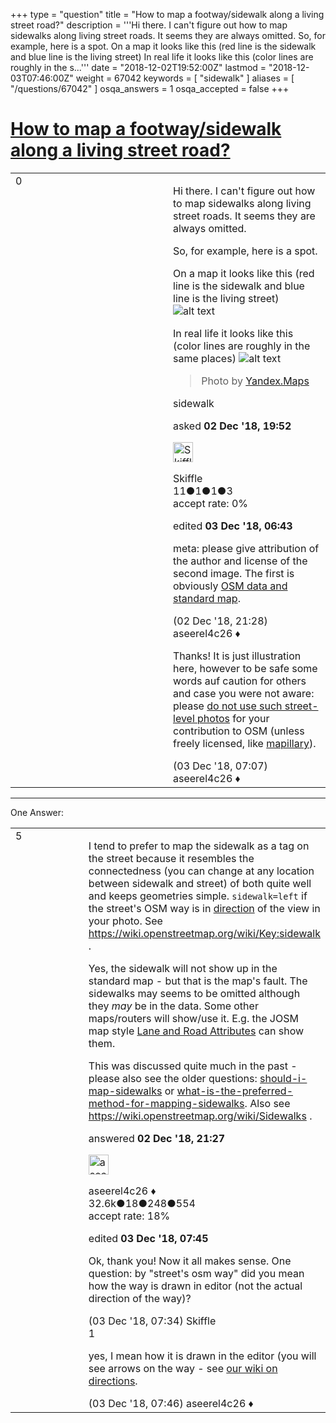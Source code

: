 +++
type = "question"
title = "How to map a footway/sidewalk along a living street road?"
description = '''Hi there. I can&#x27;t figure out how to map sidewalks along living street roads. It seems they are always omitted. So, for example, here is a spot. On a map it looks like this (red line is the sidewalk and blue line is the living street)  In real life it looks like this (color lines are roughly in the s...'''
date = "2018-12-02T19:52:00Z"
lastmod = "2018-12-03T07:46:00Z"
weight = 67042
keywords = [ "sidewalk" ]
aliases = [ "/questions/67042" ]
osqa_answers = 1
osqa_accepted = false
+++

<div class="headNormal">

# [How to map a footway/sidewalk along a living street road?](/questions/67042/how-to-map-a-footwaysidewalk-along-a-living-street-road)

</div>

<div id="main-body">

<div id="askform">

<table id="question-table" style="width:100%;">
<colgroup>
<col style="width: 50%" />
<col style="width: 50%" />
</colgroup>
<tbody>
<tr>
<td style="width: 30px; vertical-align: top"><div class="vote-buttons">
<span id="post-67042-upvote" class="ajax-command post-vote up" rel="nofollow" title="I like this post (click again to cancel)"> </span>
<div id="post-67042-score" class="post-score" title="current number of votes">
0
</div>
<span id="post-67042-downvote" class="ajax-command post-vote down" rel="nofollow" title="I dont like this post (click again to cancel)"> </span> <span id="favorite-mark" class="ajax-command favorite-mark" rel="nofollow" title="mark/unmark this question as favorite (click again to cancel)"> </span>
<div id="favorite-count" class="favorite-count">
&#10;</div>
</div></td>
<td><div id="item-right">
<div class="question-body">
<p>Hi there. I can't figure out how to map sidewalks along living street roads. It seems they are always omitted.</p>
<p>So, for example, here is a spot.</p>
<p>On a map it looks like this (red line is the sidewalk and blue line is the living street) <img src="/upfiles/path2.jpg" alt="alt text" /></p>
<p>In real life it looks like this (color lines are roughly in the same places) <img src="/upfiles/path1.jpg" alt="alt text" /></p>
<blockquote>
<p>Photo by <a href="https://yandex.ru/legal/maps_termsofuse/?lang=en">Yandex.Maps</a></p>
</blockquote>
</div>
<div id="question-tags" class="tags-container tags">
<span class="post-tag tag-link-sidewalk" rel="tag" title="see questions tagged &#39;sidewalk&#39;">sidewalk</span>
</div>
<div id="question-controls" class="post-controls">
&#10;</div>
<div class="post-update-info-container">
<div class="post-update-info post-update-info-user">
<p>asked <strong>02 Dec '18, 19:52</strong></p>
<img src="https://secure.gravatar.com/avatar/c3139aaa61ea3482d6127da3c3294229?s=32&amp;d=identicon&amp;r=g" class="gravatar" width="32" height="32" alt="Skiffle&#39;s gravatar image" />
<p><span>Skiffle</span><br />
<span class="score" title="11 reputation points">11</span><span title="1 badges"><span class="badge1">●</span><span class="badgecount">1</span></span><span title="1 badges"><span class="silver">●</span><span class="badgecount">1</span></span><span title="3 badges"><span class="bronze">●</span><span class="badgecount">3</span></span><br />
<span class="accept_rate" title="Rate of the user&#39;s accepted answers">accept rate:</span> <span title="Skiffle has no accepted answers">0%</span></p>
</img>
</div>
<div class="post-update-info post-update-info-edited">
<p><span> edited <strong>03 Dec '18, 06:43</strong> </span></p>
</div>
</div>
<div id="comments-container-67042" class="comments-container">
<span id="67045"></span>
<div id="comment-67045" class="comment">
<div id="post-67045-score" class="comment-score">
&#10;</div>
<div class="comment-text">
<p>meta: please give attribution of the author and license of the second image. The first is obviously <a href="https://www.openstreetmap.org/copyright">OSM data and standard map</a>.</p>
</div>
<div id="comment-67045-info" class="comment-info">
<span class="comment-age">(02 Dec '18, 21:28)</span> <span class="comment-user userinfo">aseerel4c26 ♦</span>
</div>
</div>
<span id="67047"></span>
<div id="comment-67047" class="comment">
<div id="post-67047-score" class="comment-score">
&#10;</div>
<div class="comment-text">
<p>Thanks! It is just illustration here, however to be safe some words auf caution for others and case you were not aware: please <a href="/questions/710/can-i-use-google-streetview-to-help-create-maps">do not use such street-level photos</a> for your contribution to OSM (unless freely licensed, like <a href="https://wiki.openstreetmap.org/wiki/Mapillary">mapillary</a>).</p>
</div>
<div id="comment-67047-info" class="comment-info">
<span class="comment-age">(03 Dec '18, 07:07)</span> <span class="comment-user userinfo">aseerel4c26 ♦</span>
</div>
</div>
</div>
<div id="comment-tools-67042" class="comment-tools">
&#10;</div>
<div class="clear">
&#10;</div>
<div id="comment-67042-form-container" class="comment-form-container">
&#10;</div>
<div class="clear">
&#10;</div>
</div></td>
</tr>
</tbody>
</table>

------------------------------------------------------------------------

<div class="tabBar">

<span id="sort-top"></span>

<div class="headQuestions">

One Answer:

</div>

</div>

<span id="67044"></span>

<div id="answer-container-67044" class="answer">

<table style="width:100%;">
<colgroup>
<col style="width: 50%" />
<col style="width: 50%" />
</colgroup>
<tbody>
<tr>
<td style="width: 30px; vertical-align: top"><div class="vote-buttons">
<span id="post-67044-upvote" class="ajax-command post-vote up" rel="nofollow" title="I like this post (click again to cancel)"> </span>
<div id="post-67044-score" class="post-score" title="current number of votes">
5
</div>
<span id="post-67044-downvote" class="ajax-command post-vote down" rel="nofollow" title="I dont like this post (click again to cancel)"> </span>
</div></td>
<td><div class="item-right">
<div class="answer-body">
<p>I tend to prefer to map the sidewalk as a tag on the street because it resembles the connectedness (you can change at any location between sidewalk and street) of both quite well and keeps geometries simple. <code>sidewalk=left</code> if the street's OSM way is in <a href="https://wiki.openstreetmap.org/wiki/Forward_%26_backward,_left_%26_right">direction</a> of the view in your photo. See <a href="https://wiki.openstreetmap.org/wiki/Key:sidewalk">https://wiki.openstreetmap.org/wiki/Key:sidewalk</a> .</p>
<p>Yes, the sidewalk will not show up in the standard map - but that is the map's fault. The sidewalks may seems to be omitted although they <em>may</em> be in the data. Some other maps/routers will show/use it. E.g. the JOSM map style <a href="https://josm.openstreetmap.de/wiki/Styles/Lane_and_Road_Attributes">Lane and Road Attributes</a> can show them.</p>
<p>This was discussed quite much in the past - please also see the older questions: <a href="/questions/1236/">should-i-map-sidewalks</a> or <a href="/questions/29726/">what-is-the-preferred-method-for-mapping-sidewalks</a>. Also see <a href="https://wiki.openstreetmap.org/wiki/Sidewalks">https://wiki.openstreetmap.org/wiki/Sidewalks</a> .</p>
</div>
<div class="answer-controls post-controls">
&#10;</div>
<div class="post-update-info-container">
<div class="post-update-info post-update-info-user">
<p>answered <strong>02 Dec '18, 21:27</strong></p>
<img src="https://secure.gravatar.com/avatar/66f0dc05b44574e3894be07b0b37cf37?s=32&amp;d=identicon&amp;r=g" class="gravatar" width="32" height="32" alt="aseerel4c26&#39;s gravatar image" />
<p><span>aseerel4c26 ♦</span><br />
<span class="score" title="32615 reputation points"><span>32.6k</span></span><span title="18 badges"><span class="badge1">●</span><span class="badgecount">18</span></span><span title="248 badges"><span class="silver">●</span><span class="badgecount">248</span></span><span title="554 badges"><span class="bronze">●</span><span class="badgecount">554</span></span><br />
<span class="accept_rate" title="Rate of the user&#39;s accepted answers">accept rate:</span> <span title="aseerel4c26 has 169 accepted answers">18%</span></p>
</img>
</div>
<div class="post-update-info post-update-info-edited">
<p><span> edited <strong>03 Dec '18, 07:45</strong> </span></p>
</div>
</div>
<div id="comments-container-67044" class="comments-container">
<span id="67048"></span>
<div id="comment-67048" class="comment">
<div id="post-67048-score" class="comment-score">
&#10;</div>
<div class="comment-text">
<p>Ok, thank you! Now it all makes sense. One question: by "street's osm way" did you mean how the way is drawn in editor (not the actual direction of the way)?</p>
</div>
<div id="comment-67048-info" class="comment-info">
<span class="comment-age">(03 Dec '18, 07:34)</span> <span class="comment-user userinfo">Skiffle</span>
</div>
</div>
<span id="67049"></span>
<div id="comment-67049" class="comment">
<div id="post-67049-score" class="comment-score">
1
</div>
<div class="comment-text">
<p>yes, I mean how it is drawn in the editor (you will see arrows on the way - see <a href="https://wiki.openstreetmap.org/wiki/Forward_%26_backward,_left_%26_right">our wiki on directions</a>.</p>
</div>
<div id="comment-67049-info" class="comment-info">
<span class="comment-age">(03 Dec '18, 07:46)</span> <span class="comment-user userinfo">aseerel4c26 ♦</span>
</div>
</div>
</div>
<div id="comment-tools-67044" class="comment-tools">
&#10;</div>
<div class="clear">
&#10;</div>
<div id="comment-67044-form-container" class="comment-form-container">
&#10;</div>
<div class="clear">
&#10;</div>
</div></td>
</tr>
</tbody>
</table>

</div>

<div class="paginator-container-left">

</div>

</div>

</div>

